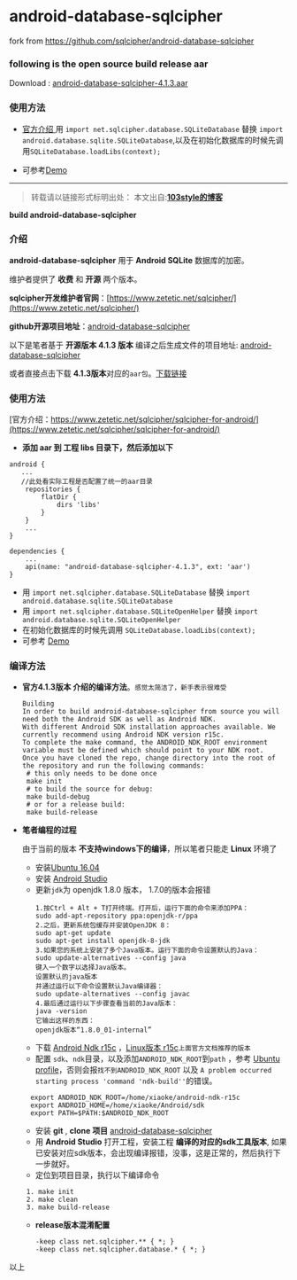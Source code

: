 # android-database-sqlcipher
fork from https://github.com/sqlcipher/android-database-sqlcipher

### following is the open source build release aar

Download : [android-database-sqlcipher-4.1.3.aar](https://github.com/103style/android-database-sqlcipher/blob/master/outputs/aar/android-database-sqlcipher-4.1.3.aar)

### 使用方法
* [官方介绍 ](https://www.zetetic.net/sqlcipher/sqlcipher-for-android/)
  用 `import net.sqlcipher.database.SQLiteDatabase` 替换 `import android.database.sqlite.SQLiteDatabase`,以及在初始化数据库的时候先调用`SQLiteDatabase.loadLibs(context);`

* 可参考[Demo](https://github.com/103style/android-database-sqlcipher/tree/master/Demo)
---



>转载请以链接形式标明出处： 
本文出自:[**103style的博客**](http://blog.csdn.net/lxk_1993) 

**build android-database-sqlcipher**

### 介绍

**android-database-sqlcipher**  用于 **Android SQLite** 数据库的加密。

维护者提供了 **收费** 和 **开源** 两个版本。

**sqlcipher开发维护者官网**：[https://www.zetetic.net/sqlcipher/](https://www.zetetic.net/sqlcipher/)

**github开源项目地址**：[android-database-sqlcipher](https://github.com/sqlcipher/android-database-sqlcipher)


以下是笔者基于 **开源版本 4.1.3 版本** 编译之后生成文件的项目地址: [android-database-sqlcipher](https://github.com/103style/android-database-sqlcipher)

或者直接点击下载 **4.1.3版本**对应的`aar包`。[下载链接](https://raw.githubusercontent.com/103style/android-database-sqlcipher/master/outputs/aar/android-database-sqlcipher-4.1.3.aar)

### 使用方法
[官方介绍：https://www.zetetic.net/sqlcipher/sqlcipher-for-android/](https://www.zetetic.net/sqlcipher/sqlcipher-for-android/)

* **添加 aar 到 工程 libs 目录下，然后添加以下**
```
android {
   ...
   //此处看实际工程是否配置了统一的aar目录
    repositories {
        flatDir {
            dirs 'libs'
        }
    }
    ...
}

dependencies {
    ...
    api(name: "android-database-sqlcipher-4.1.3", ext: 'aar')
}
```
* 用 `import net.sqlcipher.database.SQLiteDatabase` 替换 `import android.database.sqlite.SQLiteDatabase`
* 用 `import net.sqlcipher.database.SQLiteOpenHelper` 替换 `import android.database.sqlite.SQLiteOpenHelper`
* 在初始化数据库的时候先调用 `SQLiteDatabase.loadLibs(context);`
* 可参考 [Demo](https://github.com/103style/android-database-sqlcipher/tree/master/Demo)

### 编译方法

* **官方4.1.3版本 介绍的编译方法**。`感觉太简洁了，新手表示很难受`
    ```
    Building
    In order to build android-database-sqlcipher from source you will need both the Android SDK as well as Android NDK. 
    With different Android SDK installation approaches available. We currently recommend using Android NDK version r15c. 
    To complete the make command, the ANDROID_NDK_ROOT environment variable must be defined which should point to your NDK root. 
    Once you have cloned the repo, change directory into the root of the repository and run the following commands:
     # this only needs to be done once
     make init
     # to build the source for debug:
     make build-debug
     # or for a release build:
     make build-release
    ```

* **笔者编程的过程**

  由于当前的版本 **不支持windows下的编译**，所以笔者只能走 **Linux** 环境了
  
  * 安装[Ubuntu 16.04](http://www.ubuntu.org.cn/download/desktop)
  * 安装 [Android Studio](https://developer.android.google.cn/studio)
  * 更新`jdk`为 openjdk 1.8.0 版本， 1.7.0的版本会报错
    ```
    1.按Ctrl + Alt + T打开终端。打开后，运行下面的命令来添加PPA：
    sudo add-apt-repository ppa:openjdk-r/ppa
    2.之后，更新系统包缓存并安装OpenJDK 8： 
    sudo apt-get update
    sudo apt-get install openjdk-8-jdk
    3.如果您的系统上安装了多个Java版本。运行下面的命令设置默认的Java：
    sudo update-alternatives --config java
    键入一个数字以选择Java版本。
    设置默认的java版本
    并通过运行以下命令设置默认Java编译器：
    sudo update-alternatives --config javac 
    4.最后通过运行以下步骤查看当前的Java版本：
    java -version
    它输出这样的东西：
    openjdk版本“1.8.0_01-internal”
    ```
  * 下载 [Android Ndk r15c]([https://developer.android.google.cn/ndk/downloads/older_releases.html](https://developer.android.google.cn/ndk/downloads/older_releases.html)
)  ，[Linux版本 r15c](https://dl.google.com/android/repository/android-ndk-r15c-linux-x86_64.zip)`上面官方文档推荐的版本`
  * 配置 `sdk`、`ndk`目录，以及添加`ANDROID_NDK_ROOT`到`path` ，参考 [Ubuntu profile](https://github.com/103style/android-database-sqlcipher/blob/master/profile)，否则会报`找不到ANDROID_NDK_ROOT` 以及 `A problem occurred starting process 'command 'ndk-build''`的错误。
  ```
    export ANDROID_NDK_ROOT=/home/xiaoke/android-ndk-r15c
    export ANDROID_HOME=/home/xiaoke/Android/sdk
    export PATH=$PATH:$ANDROID_NDK_ROOT 
  ```
  * 安装 **git** , **clone 项目** [android-database-sqlcipher](https://github.com/sqlcipher/android-database-sqlcipher)
  * 用 **Android Studio** 打开工程，安装工程 **编译的对应的sdk工具版本**, 如果已安装对应sdk版本，会出现编译报错，没事，这是正常的，然后执行下一步就好。
  * 定位到项目目录，执行以下编译命令
   ```
    1. make init
    2. make clean
    3. make build-release
   ```
  * **release版本混淆配置**
    ```
    -keep class net.sqlcipher.** { *; }
    -keep class net.sqlcipher.database.* { *; }
    ```

以上
